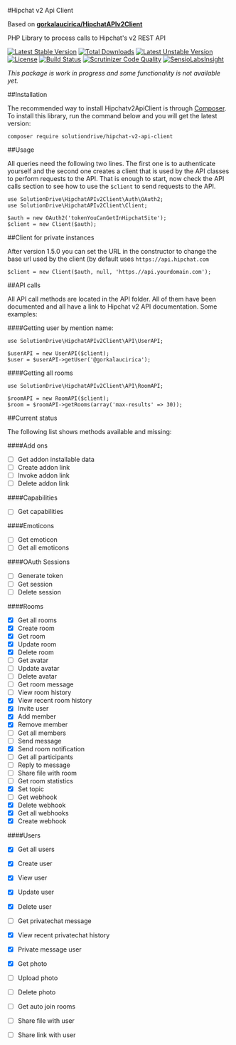 #Hipchat v2 Api Client

Based on [**gorkalaucirica/HipchatAPIv2Client**](https://github.com/gorkalaucirica/HipchatAPIv2Client)

PHP Library to process calls to Hipchat's v2 REST API

[![Latest Stable Version](https://poser.pugx.org/solutiondrive/hipchat-v2-api-client/v/stable)](https://packagist.org/packages/solutiondrive/hipchat-v2-api-client)
[![Total Downloads](https://poser.pugx.org/solutiondrive/hipchat-v2-api-client/downloads)](https://packagist.org/packages/solutiondrive/hipchat-v2-api-client)
[![Latest Unstable Version](https://poser.pugx.org/solutiondrive/hipchat-v2-api-client/v/unstable)](https://packagist.org/packages/solutiondrive/hipchat-v2-api-client)
[![License](https://poser.pugx.org/solutiondrive/hipchat-v2-api-client/license)](https://packagist.org/packages/solutiondrive/hipchat-v2-api-client)
[![Build Status](https://travis-ci.org/solutionDrive/HipchatAPIv2Client.svg?branch=master)](https://travis-ci.org/solutionDrive/HipchatAPIv2Client)
[![Scrutinizer Code Quality](https://scrutinizer-ci.com/g/solutionDrive/HipchatAPIv2Client/badges/quality-score.png?b=master)](https://scrutinizer-ci.com/g/solutionDrive/HipchatAPIv2Client/?branch=master)
[![SensioLabsInsight](https://insight.sensiolabs.com/projects/fe1dde4f-3158-45db-8f9a-315f97f2cd54/mini.png)](https://insight.sensiolabs.com/projects/fe1dde4f-3158-45db-8f9a-315f97f2cd54)

*This package is work in progress and some functionality is not available yet.*

##Installation

The recommended way to install Hipchatv2ApiClient is through [Composer](https://getcomposer.org).
To install this library, run the command below and you will get the latest version:

    composer require solutiondrive/hipchat-v2-api-client
    
##Usage

All queries need the following two lines. The first one is to authenticate yourself and the second one creates a
client that is used by the API classes to perform requests to the API. That is enough to start, now check the API calls
section to see how to use the `$client` to send requests to the API.

    use SolutionDrive\HipchatAPIv2Client\Auth\OAuth2;
    use SolutionDrive\HipchatAPIv2Client\Client;

    $auth = new OAuth2('tokenYouCanGetInHipchatSite');
    $client = new Client($auth);
    
##Client for private instances

After version 1.5.0 you can set the URL in the constructor to change the base url used by the client (by default uses 
`https://api.hipchat.com`

    $client = new Client($auth, null, 'https.//api.yourdomain.com');

##API calls

All API call methods are located in the API folder. All of them have been documented and all have a link to Hipchat v2
API documentation. Some examples:

####Getting user by mention name:

    use SolutionDrive\HipchatAPIv2Client\API\UserAPI;

    $userAPI = new UserAPI($client);
    $user = $userAPI->getUser('@gorkalaucirica');

####Getting all rooms
    
    use SolutionDrive\HipchatAPIv2Client\API\RoomAPI;

    $roomAPI = new RoomAPI($client);
    $room = $roomAPI->getRooms(array('max-results' => 30));

##Current status

The following list shows methods available and missing:

####Add ons
- [ ] Get addon installable data
- [ ] Create addon link
- [ ] Invoke addon link
- [ ] Delete addon link

####Capabilities
- [ ] Get capabilities

####Emoticons
- [ ] Get emoticon
- [ ] Get all emoticons

####OAuth Sessions
- [ ] Generate token
- [ ] Get session
- [ ] Delete session

####Rooms
- [x] Get all rooms
- [x] Create room
- [x] Get room
- [x] Update room
- [x] Delete room
- [ ] Get avatar
- [ ] Update avatar
- [ ] Delete avatar
- [ ] Get room message
- [ ] View room history
- [x] View recent room history
- [x] Invite user
- [x] Add member
- [x] Remove member
- [ ] Get all members
- [ ] Send message
- [x] Send room notification
- [ ] Get all participants
- [ ] Reply to message
- [ ] Share file with room
- [ ] Get room statistics
- [x] Set topic
- [ ] Get webhook
- [x] Delete webhook
- [x] Get all webhooks
- [x] Create webhook

####Users
- [x] Get all users
- [x] Create user
- [x] View user
- [x] Update user
- [x] Delete user
- [ ] Get privatechat message
- [x] View recent privatechat history
- [x] Private message user
- [x] Get photo
- [ ] Upload photo
- [ ] Delete photo
- [ ] Get auto join rooms
- [ ] Share file with user
- [ ] Share link with user


